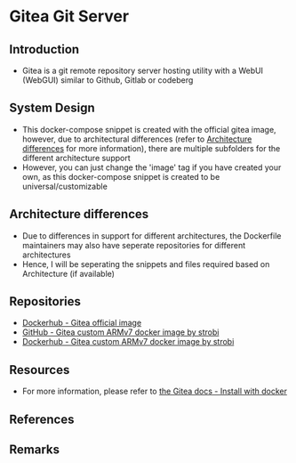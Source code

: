# Gitea Git Server

## Introduction
+ Gitea is a git remote repository server hosting utility with a WebUI (WebGUI) similar to Github, Gitlab or codeberg

## System Design
+ This docker-compose snippet is created with the official gitea image, however, due to architectural differences (refer to [Architecture differences](#Architecture-differences) for more information), there are multiple subfolders for the different architecture support
+ However, you can just change the 'image' tag if you have created your own, as this docker-compose snippet is created to be universal/customizable

## Architecture differences
+ Due to differences in support for different architectures, the Dockerfile maintainers may also have seperate repositories for different architectures
+ Hence, I will be seperating the snippets and files required based on Architecture (if available)

## Repositories
+ [Dockerhub - Gitea official image](https://hub.docker.com/r/gitea/gitea)
+ [GitHub - Gitea custom ARMv7 docker image by strobi](github.com/strobh-docker-rpi-gitea)
+ [Dockerhub - Gitea custom ARMv7 docker image by strobi](hub.docker.com/r/strobi/rpi-giteoa)

## Resources
+ For more information, please refer to [the Gitea docs - Install with docker](docs.gitea.io/en-us/install-with-docker)

## References

## Remarks

